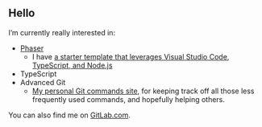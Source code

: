 ## Hello
I’m currently really interested in:

- [Phaser](http://phaser.io/)
    - I have [a starter template that leverages Visual Studio Code, TypeScript, and Node.js](https://github.com/JamesSkemp/phaser-3-vsc-typescript-nodejs)
- TypeScript
- Advanced Git
    - [My personal Git commands site](https://git.jamesrskemp.com/), for keeping track off all those less frequently used commands, and hopefully helping others.

You can also find me on [GitLab.com](https://gitlab.com/strivinglife).

<!--

### Hi there 👋

**JamesSkemp/JamesSkemp** is a ✨ _special_ ✨ repository because its `README.md` (this file) appears on your GitHub profile.

Here are some ideas to get you started:

- 🔭 I’m currently working on ...
- 🌱 I’m currently learning ...
- 👯 I’m looking to collaborate on ...
- 🤔 I’m looking for help with ...
- 💬 Ask me about ...
- 📫 How to reach me: ...
- 😄 Pronouns: ...
- ⚡ Fun fact: ...
-->
